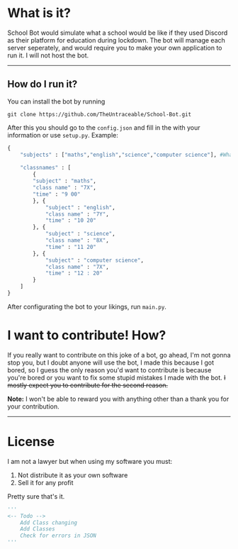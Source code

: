 # What is it?

School Bot would simulate what a school would be like if they used Discord as their platform for education during lockdown.
The bot will manage each server seperately, and would require you to make your own application to run it.
I will not host the bot.

---
## How do I run it?
You can install the bot by running 
```
git clone https://github.com/TheUntraceable/School-Bot.git
```
After this you should go to the `config.json` and fill in the with your information or use `setup.py`.
Example:
```python
{
    "subjects" : ["maths","english","science","computer science"], #What classes you have
    
    "classnames" : [
        {
        "subject" : "maths", 
        "class name" : "7X",
        "time" : "9 00"
        }, {
            "subject" : "english",
            "class name" : "7Y",
            "time" : "10 20"
        }, {
            "subject" : "science",
            "class name" : "8X",
            "time" : "11 20"
        }, {
            "subject" : "computer science",
            "class name" : "7X",
            "time" : "12 : 20"
        }
    ]
}

```
After configurating the bot to your likings, run `main.py`.
# I want to contribute! How?
If you really want to contribute on this joke of a bot, go ahead, I'm not gonna stop you, but I doubt anyone will use the bot, I made this because I got bored, so I guess the only reason you'd want to contribute is because you're bored or you want to fix some stupid mistakes I made with the bot. ~~I mostly expect you to contribute for the second reason.~~

**Note:** I won't be able to reward you with anything other than a thank you for your contribution.

---
# License
I am not a lawyer but when using my software you must:
1. Not distribute it as your own software
2. Sell it for any profit

Pretty sure that's it.
```Python
'''
<-- Todo -->
    Add Class changing
    Add Classes
    Check for errors in JSON
'''
```
